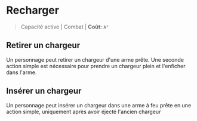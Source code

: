 # Recharger

> Capacité active \| Combat \| **Coût:** `A°`

## Retirer un chargeur

Un personnage peut retirer un chargeur d'une arme prête. Une seconde action simple est nécessaire pour prendre un chargeur plein et l'enficher dans l'arme.

## Insérer un chargeur

Un personnage peut insérer un chargeur dans une arme à feu prête en une action simple, uniquement après avoir éjecté l'ancien chargeur

